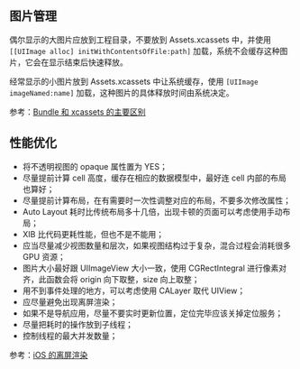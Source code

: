 
## 图片管理

偶尔显示的大图片应放到工程目录，不要放到 Assets.xcassets 中，并使用 `[[UIImage alloc] initWithContentsOfFile:path]` 加载，系统不会缓存这种图片，它会在显示结束后快速释放。

经常显示的小图片放到 Assets.xcassets 中让系统缓存，使用 `[UIImage imageNamed:name]` 加载，这种图片的具体释放时间由系统决定。

参考：[Bundle 和 xcassets 的主要区别](https://www.jianshu.com/p/ca130b97446b "")

## 性能优化

* 将不透明视图的 opaque 属性置为 YES；
* 尽量提前计算 cell 高度，缓存在相应的数据模型中，最好连 cell 内部的布局也算好；
* 尽量提前计算布局，在有需要时一次性调整对应的布局，不要多次修改属性；
* Auto Layout 耗时比传统布局多十几倍，出现卡顿的页面可以考虑使用手动布局；
* XIB 比代码更耗性能，但也不是不能用；
* 应当尽量减少视图数量和层次，如果视图结构过于复杂，混合过程会消耗很多 GPU 资源；
* 图片大小最好跟 UIImageView 大小一致，使用 CGRectIntegral 进行像素对齐，此函数会将 origin 向下取整，size 向上取整；
* 用不到事件处理的地方，可以考虑使用 CALayer 取代 UIView；
* 应尽量避免出现离屏渲染；
* 如果不是导航应用，尽量不要实时更新位置，定位完毕应该关掉定位服务；
* 尽量把耗时的操作放到子线程；
* 控制线程的最大并发数量；

参考：[iOS 的离屏渲染](https://imlifengfeng.github.io/article/593/ "")  


